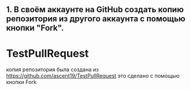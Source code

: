 ## 1. В своём аккаунте на GitHub создать копию репозитория из другого аккаунта с помощью кнопки "Fork".
# TestPullRequest

копия репозитория была создана из https://github.com/ascent19/TestPullRequest
это сделано с помощью кнопки Fork


